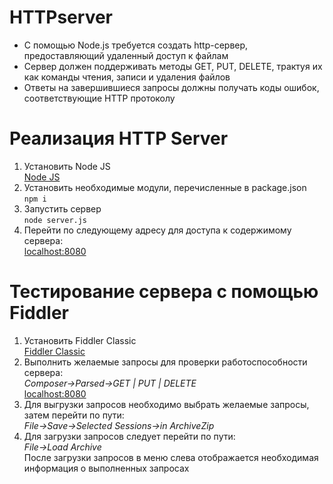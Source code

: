 # HTTPserver

* C помощью Node.js требуется создать http-сервер, предоставляющий удаленный доступ к файлам<br/>
* Сервер должен поддерживать методы GET, PUT, DELETE, трактуя их как команды чтения, записи и удаления файлов<br/>
* Ответы на завершившиеся запросы должны получать коды ошибок, соответствующие HTTP протоколу<br/>

# Реализация HTTP Server

1. Установить Node JS<br/>
[Node JS](https://nodejs.org/en)
2. Установить необходимые модули, перечисленные в package.json<br/>
`npm i`
3. Запустить сервер<br/>
`node server.js`
4. Перейти по следующему адресу для доступа к содержимому сервера:<br/>
[localhost:8080](http://localhost:8080/)

# Тестирование сервера с помощью Fiddler
1. Установить Fiddler Classic<br/>
[Fiddler Classic](https://www.telerik.com/download/fiddler)
2. Выполнить желаемые запросы для проверки работоспособности сервера:<br/>
*Composer->Parsed->GET | PUT | DELETE*<br/>
[localhost:8080](http://localhost:8080/)
3. Для выгрузки запросов необходимо выбрать желаемые запросы, затем перейти по пути:<br/>
*File->Save->Selected Sessions->in ArchiveZip*
4. Для загрузки запросов следует перейти по пути:<br/>
*File->Load Archive*<br/>
После загрузки запросов в меню слева отображается необходимая информация о выполненных запросах